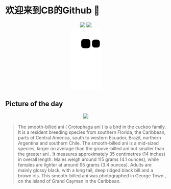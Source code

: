 
# 欢迎来到CB的Github 👋

<div align="center">
  <img height="137px" src="https://github-readme-stats.vercel.app/api?username=SuperCB&show_icons=true&theme=radical" />
  <img height="137px" src="https://github-readme-stats.vercel.app/api/top-langs/?username=SuperCB&hide_title=true&hide_border=true&layout=compact&langs_count=6&text_color=000&icon_color=fff" />
</div>


<div align="center">
    <img src="./contribution-snake/github-contribution-grid-snake.svg" />
</div>



## Picture of the day
<div align="center">
  <img width=400px src="https://upload.wikimedia.org/wikipedia/commons/thumb/2/27/Smooth-billed_ani_%28Crotophaga_ani%29_GC.JPG/525px-Smooth-billed_ani_%28Crotophaga_ani%29_GC.JPG" />
</div>

>The  smooth-billed ani  ( Crotophaga ani ) is a bird in the  cuckoo  family. It is a resident breeding species from southern Florida, the Caribbean, parts of Central America, south to western Ecuador, Brazil, northern Argentina and southern Chile. The smooth-billed ani is a mid-sized species, larger on average than the  groove-billed ani  but smaller than the  greater ani . It measures approximately 35 centimetres (14 inches) in overall length. Males weigh around 115 grams (4.1 ounces), while females are lighter at around 95 grams (3.4 ounces). Adults are mainly glossy black, with a long tail, deep ridged black bill and a brown iris. This smooth-billed ani was photographed in  George Town , on the island of  Grand Cayman  in the Caribbean.


